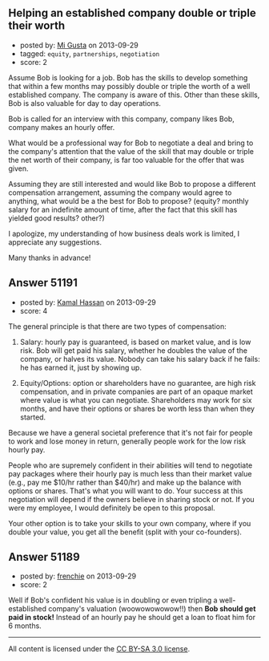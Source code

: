 ## Helping an established company double or triple their worth

- posted by: [Mi Gusta](https://stackexchange.com/users/-1/25493-mi-gusta) on 2013-09-29
- tagged: `equity`, `partnerships`, `negotiation`
- score: 2

<p>Assume Bob is looking for a job. Bob has the skills to develop something that within a few months may possibly double or triple the worth of a well established company. The company is aware of this. Other than these skills, Bob is also valuable for day to day operations.</p>

<p>Bob is called for an interview with this company, company likes Bob, company makes an hourly offer.</p>

<p>What would be a professional way for Bob to negotiate a deal and bring to the company's attention that the value of the skill that may double or triple the net worth of their company, is far too valuable for the offer that was given.</p>

<p>Assuming they are still interested and would like Bob to propose a different compensation arrangement, assuming the company would agree to anything, what would be a the best for Bob to propose? (equity? monthly salary for an indefinite amount of time, after the fact that this skill has yielded good results? other?)</p>

<p>I apologize, my understanding of how business deals work is limited, I appreciate any suggestions.</p>

<p>Many thanks in advance!</p>



## Answer 51191

- posted by: [Kamal Hassan](https://stackexchange.com/users/-1/27332-kamal-hassan) on 2013-09-29
- score: 4

<p>The general principle is that there are two types of compensation:</p>

<ol>
<li><p>Salary: hourly pay is guaranteed, is based on market value, and is low risk. Bob will get paid his salary, whether he doubles the value of the company, or halves its value. Nobody can take his salary back if he fails: he has earned it, just by showing up.</p></li>
<li><p>Equity/Options: option or shareholders have no guarantee, are high risk compensation, and in private companies are part of an opaque market where value is what you can negotiate. Shareholders may work for six months, and have their options or shares be worth less than when they started.</p></li>
</ol>

<p>Because we have a general societal preference that it's not fair for people to work and lose money in return, generally people work for the low risk hourly pay.</p>

<p>People who are supremely confident in their abilities will tend to negotiate pay packages where their hourly pay is much less than their market value (e.g., pay me $10/hr rather than $40/hr) and make up the balance with options or shares. That's what you will want to do. Your success at this negotiation will depend if the owners believe in sharing stock or not. If you were my employee, I would definitely be open to this proposal.</p>

<p>Your other option is to take your skills to your own company, where if you double your value, you get all the benefit (split with your co-founders).</p>



## Answer 51189

- posted by: [frenchie](https://stackexchange.com/users/-1/15155-frenchie) on 2013-09-29
- score: 2

<p>Well if Bob's confident his value is in doubling or even tripling a well-established company's valuation (woowowowowow!!) then <strong>Bob should get paid in stock!</strong> Instead of an hourly pay he should get a loan to float him for 6 months.</p>




---

All content is licensed under the [CC BY-SA 3.0 license](https://creativecommons.org/licenses/by-sa/3.0/).
